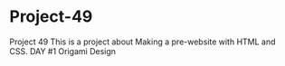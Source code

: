 # Project-49
Project 49
This is a project about Making a pre-website with HTML and CSS.
DAY #1
Origami Design
